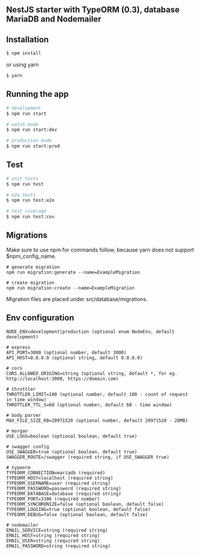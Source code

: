 ## NestJS starter with TypeORM (0.3), database MariaDB and Nodemailer

## Installation

```bash
$ npm install
```

or using yarn

```bash
$ yarn
```

## Running the app

```bash
# development
$ npm run start

# watch mode
$ npm run start:dev

# production mode
$ npm run start:prod
```

## Test

```bash
# unit tests
$ npm run test

# e2e tests
$ npm run test:e2e

# test coverage
$ npm run test:cov
```

## Migrations

Make sure to use npm for commands follow, because yarn does not support $npm_config_name.

```
# generate migration
npm run migration:generate --name=ExampleMigration

# create migration
npm run migration:create --name=ExampleMigration
```

Migration files are placed under src/database/migrations.

## Env configuration

```
NODE_ENV=development|production (optional enum NodeEnv, default development)
```

```
# express
API_PORT=3000 (optional number, default 3000)
API_HOST=0.0.0.0 (optional string, default 0.0.0.0)
```

```
# cors
CORS_ALLOWED_ORIGING=string (optional string, default *, for eg. http://localhost:3000, https://domain.com)
```

```
# throttler
THROTTLER_LIMIT=100 (optional number, default 100 - count of request in time window)
THROTTLER_TTL_S=60 (optional number, default 60 - time window)
```

```
# body parser
MAX_FILE_SIZE_KB=20971520 (optional number, default 20971520 - 20MB)
```

```
# morgan
USE_LOGS=boolean (optional boolean, default true)
```

```
# swagger config
USE_SWAGGER=true (optional boolean, default true)
SWAGGER_ROUTE=/swagger (required string, if USE_SWAGGER true)
```

```
# typeorm
TYPEORM_CONNECTION=mariadb (required)
TYPEORM_HOST=localhost (required string)
TYPEORM_USERNAME=user (required string)
TYPEORM_PASSWORD=password (required string)
TYPEORM_DATABASE=database (required string)
TYPEORM_PORT=3306 (required number)
TYPEORM_SYNCHRONIZE=false (optional boolean, default false)
TYPEORM_LOGGING=true (optional boolean, default false)
TYPEORM_DEBUG=false (optional boolean, default false)
```

```
# nodemailer
EMAIL_SERVICE=string (required string)
EMAIL_HOST=string (required string)
EMAIL_USER=string (required string)
EMAIL_PASSWORD=string (required string)
```
